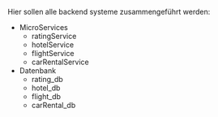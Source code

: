 Hier sollen alle backend systeme zusammengeführt werden:
- MicroServices
    - ratingService
    - hotelService
    - flightService
    - carRentalService
- Datenbank
    - rating_db
    - hotel_db
    - flight_db
    - carRental_db
